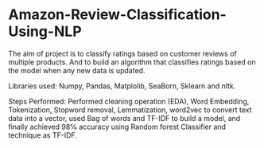 # Amazon-Review-Classification-Using-NLP
 The aim of project is to classify ratings based on customer reviews of multiple products. And to build an algorithm that classifies ratings based on the model when any new data is updated.

Libraries used: Numpy, Pandas, Matplolib, SeaBorn, Sklearn and nltk.

Steps Performed: Performed cleaning operation (EDA), Word Embedding,
Tokenization, Stopword removal, Lemmatization, word2vec to convert
text data into a vector, used Bag of words and TF-IDF to build a model,
and finally achieved 98℅ accuracy using Random forest Classifier and
technique as TF-IDF.
